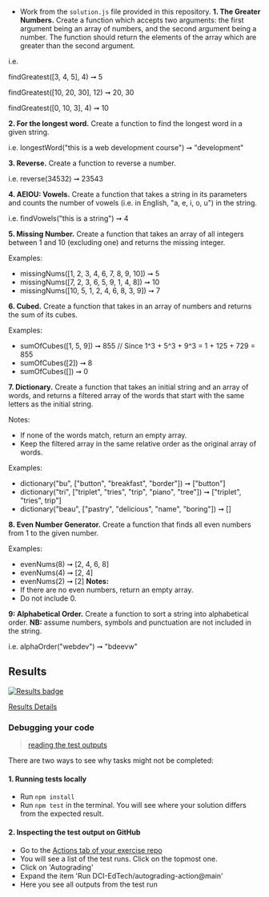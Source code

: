 * Work from the `solution.js` file provided in this repository.
**1. The Greater Numbers.**
Create a function which accepts two arguments: the first argument being an array of numbers, and the second argument being a number. The function should return the elements of the array which are greater than the second argument. 

i.e. 

findGreatest([3, 4, 5], 4) ➞ 5

findGreatest([10, 20, 30], 12) ➞ 20, 30

findGreatest([0, 10, 3], 4) ➞ 10

**2. For the longest word.**
Create a function to find the longest word in a given string. 

i.e. longestWord("this is a web development course") ➞  "development"

**3. Reverse.**
Create a function to reverse a number. 

i.e. reverse(34532) ➞ 23543

**4. AEIOU: Vowels.**
Create a function that takes a string in its parameters and counts the number of vowels (i.e. in English, "a, e, i, o, u") in the string. 

i.e. findVowels("this is a string") ➞ 4

**5. Missing Number.**
Create a function that takes an array of all integers between 1 and 10 (excluding one) and returns the missing integer.

Examples: 
* missingNums([1, 2, 3, 4, 6, 7, 8, 9, 10]) ➞ 5
* missingNums([7, 2, 3, 6, 5, 9, 1, 4, 8]) ➞ 10
* missingNums([10, 5, 1, 2, 4, 6, 8, 3, 9]) ➞ 7 

**6. Cubed.**
Create a function that takes in an array of numbers and returns the sum of its cubes. 

Examples: 
* sumOfCubes([1, 5, 9]) ➞ 855 // Since 1^3 + 5^3 + 9^3 = 1 + 125 + 729 = 855
* sumOfCubes([2]) ➞ 8
* sumOfCubes([]) ➞ 0

**7. Dictionary.**
Create a function that takes an initial string and an array of words, and returns a filtered array of the words that start with the same letters as the initial string.

Notes:
* If none of the words match, return an empty array.
* Keep the filtered array in the same relative order as the original array of words.

Examples:
* dictionary("bu", ["button", "breakfast", "border"]) ➞ ["button"]
* dictionary("tri", ["triplet", "tries", "trip", "piano", "tree"]) ➞ ["triplet", "tries", trip"]
* dictionary("beau", ["pastry", "delicious", "name", "boring"]) ➞ []

**8. Even Number Generator.**
Create a function that finds all even numbers from 1 to the given number.

Examples:
* evenNums(8) ➞ [2, 4, 6, 8]
* evenNums(4) ➞ [2, 4]
* evenNums(2) ➞ [2]
**Notes:** 
* If there are no even numbers, return an empty array. 
* Do not include 0. 

**9: Alphabetical Order.**
Create a function to sort a string into alphabetical order. **NB:** assume numbers, symbols and punctuation are not included in the string.

i.e. alphaOrder("webdev") ➞ "bdeevw" 
[//]: # (autograding info start)
## Results
  [![Results badge](../../blob/badges/.github/badges/autograding-solution/badge.svg)](https://github.com/D04-1/pb-arrays-24-02-22-pb-array-pt2-minoolee/actions)
  
  [Results Details](https://github.com/D04-1/pb-arrays-24-02-22-pb-array-pt2-minoolee/actions)
  
  ### Debugging your code
  > [reading the test outputs](https://github.com/DCI-EdTech/autograding-setup/wiki/Reading-test-outputs)
  
  There are two ways to see why tasks might not be completed:
  #### 1. Running tests locally
  - Run `npm install`
  - Run `npm test` in the terminal. You will see where your solution differs from the expected result.
  
  #### 2. Inspecting the test output on GitHub
  - Go to the [Actions tab of your exercise repo](https://github.com/D04-1/pb-arrays-24-02-22-pb-array-pt2-minoolee/actions)
  - You will see a list of the test runs. Click on the topmost one.
  - Click on 'Autograding'
  - Expand the item 'Run DCI-EdTech/autograding-action@main'
  - Here you see all outputs from the test run
[//]: # (autograding info end)